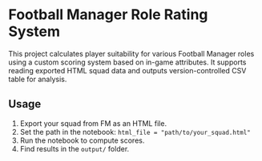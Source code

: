 # Football Manager Role Rating System

This project calculates player suitability for various Football Manager roles using a custom scoring system based on in-game attributes. It supports reading exported HTML squad data and outputs version-controlled CSV table for analysis.


## Usage

1. Export your squad from FM as an HTML file.
2. Set the path in the notebook: `html_file = "path/to/your_squad.html"`
3. Run the notebook to compute scores.
4. Find results in the `output/` folder.

